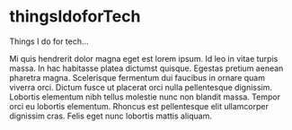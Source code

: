 # thingsIdoforTech
Things I do for tech...

Mi quis hendrerit dolor magna eget est lorem ipsum. Id leo in vitae turpis massa. In hac habitasse platea dictumst quisque. Egestas pretium aenean pharetra magna. Scelerisque fermentum dui faucibus in ornare quam viverra orci. Dictum fusce ut placerat orci nulla pellentesque dignissim. Lobortis elementum nibh tellus molestie nunc non blandit massa. Tempor orci eu lobortis elementum. Rhoncus est pellentesque elit ullamcorper dignissim cras. Felis eget nunc lobortis mattis aliquam.
